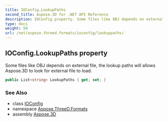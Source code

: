 ```yaml
---
title: IOConfig.LookupPaths
second_title: Aspose.3D for .NET API Reference
description: IOConfig property. Some files like OBJ depends on external file the lookup paths will allows Aspose.3D to look for external file to load
type: docs
weight: 50
url: /net/aspose.threed.formats/ioconfig/lookuppaths/
---
```

## IOConfig.LookupPaths property

Some files like OBJ depends on external file, the lookup paths will allows Aspose.3D to look for external file to load.

```csharp
public List<string> LookupPaths { get; set; }
```

### See Also

* class [IOConfig](../)
* namespace [Aspose.ThreeD.Formats](../../../aspose.threed.formats/)
* assembly [Aspose.3D](../../../)


